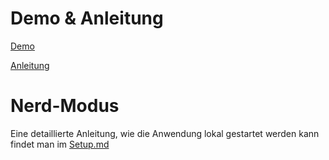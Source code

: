 # Demo & Anleitung

[Demo](https://seanimhof.github.io/epd/#/search)

[Anleitung](https://seanimhof.github.io/epd/#/anleitung)

# Nerd-Modus

Eine detaillierte Anleitung, wie die Anwendung lokal gestartet werden kann findet man im [Setup.md](Setup.md)
